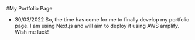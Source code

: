#My Portfolio Page

-  30/03/2022 So, the time has come for me to finally develop my portfolio page. I am using Next.js and will aim to deploy it using AWS amplify. Wish me luck!

